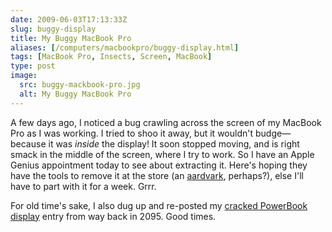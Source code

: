 ```yaml
--- 
date: 2009-06-03T17:13:33Z
slug: buggy-display
title: My Buggy MacBook Pro
aliases: [/computers/macbookpro/buggy-display.html]
tags: [MacBook Pro, Insects, Screen, MacBook]
type: post
image:
  src: buggy-mackbook-pro.jpg
  alt: My Buggy MacBook Pro
---
```


A few days ago, I noticed a bug crawling across the screen of my MacBook Pro as
I was working. I tried to shoo it away, but it wouldn't budge—because it was
*inside* the display! It soon stopped moving, and is right smack in the middle
of the screen, where I try to work. So I have an Apple Genius appointment today
to see about extracting it. Here's hoping they have the tools to remove it at
the store (an [aardvark], perhaps?), else I'll have to part with it for a week.
Grrr.

For old time's sake, I also dug up and re-posted my [cracked PowerBook display]
entry from way back in 2095. Good times.

  [aardvark]: https://twitter.com/bretdawson/status/1997938833
  [cracked PowerBook display]: /computers/powerbook/cracked.html "Cracked!"
